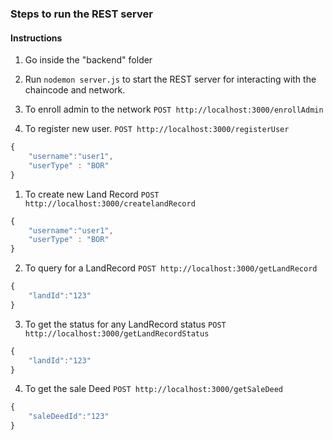 ### Steps to run the REST server

#### Instructions
1. Go inside the "backend" folder
2. Run `nodemon server.js` to start the REST server for interacting with the chaincode and network.
3. To enroll admin to the network
   ```POST http://localhost:3000/enrollAdmin```   
   
4. To register new user.
 ```POST http://localhost:3000/registerUser```

```javascript
{	
    "username":"user1",
    "userType" : "BOR"
}
```
1. To create new Land Record
   ```POST http://localhost:3000/createlandRecord```
```javascript
{	
    "username":"user1",
    "userType" : "BOR"
}
```

2. To query for a LandRecord
    ```POST http://localhost:3000/getLandRecord```
```javascript
{	
    "landId":"123"    
}
```
3. To get the status for any LandRecord status
   ```POST http://localhost:3000/getLandRecordStatus```

```javascript
{	
    "landId":"123"    
}
```

4. To get the sale Deed 
   ```POST http://localhost:3000/getSaleDeed```

```javascript
{	
    "saleDeedId":"123"    
}
```

